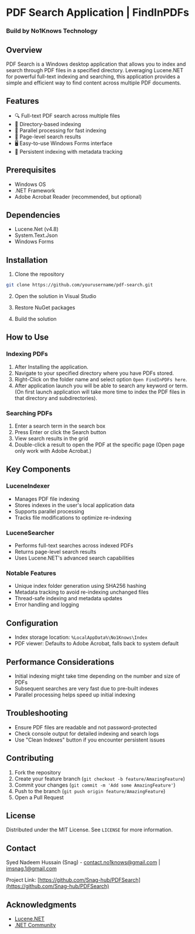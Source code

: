 # PDF Search Application | FindInPDFs
### Build by No1Knows Technology

## Overview

PDF Search is a Windows desktop application that allows you to index and search through PDF files in a specified directory. Leveraging Lucene.NET for powerful full-text indexing and searching, this application provides a simple and efficient way to find content across multiple PDF documents.

## Features

- 🔍 Full-text PDF search across multiple files
- 📂 Directory-based indexing
- 🚀 Parallel processing for fast indexing
- 📄 Page-level search results
- 🖥️ Easy-to-use Windows Forms interface
- 💾 Persistent indexing with metadata tracking

## Prerequisites

- Windows OS
- .NET Framework
- Adobe Acrobat Reader (recommended, but optional)

## Dependencies

- Lucene.Net (v4.8)
- System.Text.Json
- Windows Forms

## Installation

1. Clone the repository
```bash
git clone https://github.com/yourusername/pdf-search.git
```

2. Open the solution in Visual Studio

3. Restore NuGet packages

4. Build the solution

## How to Use

### Indexing PDFs

1. After Installing the application.
2. Navigate to your specified directory where you have PDFs stored.
3. Right-Click on the folder name and select option `Open FindInPDFs here`.
4. After application launch you will be able to search any keyword or term. (On first launch application will take more time to index the PDF files in that directory and subdirectories).

### Searching PDFs

1. Enter a search term in the search box
2. Press Enter or click the Search button
3. View search results in the grid
4. Double-click a result to open the PDF at the specific page (Open page only work with Adobe Acrobat.)

## Key Components

### LuceneIndexer
- Manages PDF file indexing
- Stores indexes in the user's local application data
- Supports parallel processing
- Tracks file modifications to optimize re-indexing

### LuceneSearcher
- Performs full-text searches across indexed PDFs
- Returns page-level search results
- Uses Lucene.NET's advanced search capabilities

### Notable Features

- Unique index folder generation using SHA256 hashing
- Metadata tracking to avoid re-indexing unchanged files
- Thread-safe indexing and metadata updates
- Error handling and logging

## Configuration

- Index storage location: `%LocalAppData%\No1Knows\Index`
- PDF viewer: Defaults to Adobe Acrobat, falls back to system default

## Performance Considerations

- Initial indexing might take time depending on the number and size of PDFs
- Subsequent searches are very fast due to pre-built indexes
- Parallel processing helps speed up initial indexing

## Troubleshooting

- Ensure PDF files are readable and not password-protected
- Check console output for detailed indexing and search logs
- Use "Clean Indexes" button if you encounter persistent issues

## Contributing

1. Fork the repository
2. Create your feature branch (`git checkout -b feature/AmazingFeature`)
3. Commit your changes (`git commit -m 'Add some AmazingFeature'`)
4. Push to the branch (`git push origin feature/AmazingFeature`)
5. Open a Pull Request

## License

Distributed under the MIT License. See `LICENSE` for more information.

## Contact

Syed Nadeem Hussain (Snag) - contact.no1knows@gmail.com | imsnag.1@gmail.com

Project Link: [https://github.com/Snag-hub/PDFSearch](https://github.com/Snag-hub/PDFSearch)

## Acknowledgments

- [Lucene.NET](https://lucenenet.apache.org/)
- [.NET Community](https://dotnet.microsoft.com/)
